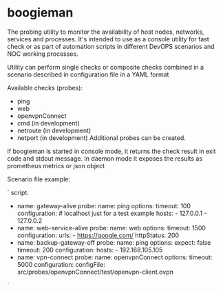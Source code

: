 # boogieman
The probing utility to monitor the availability of host nodes, networks, services and processes.
It's intended to use as a console utility for fast check or as part of automation scripts in different DevOPS scenarios and NOC working processes.  

Utility can perform single checks or composite checks combined in a scenario described in configuration file in a YAML format

Available checks (probes): 
- ping
- web 
- openvpnConnect
- cmd (in development)
- netroute (in development)
- netport (in development)
Additional probes can be created.

If boogieman is started in console mode, it returns the check result in exit code and stdout message. 
In daemon mode it exposes the results as prometheus metrics or json object

Scenario file example:

`
script:
  - name: gateway-alive
    probe:
      name: ping
      options:
        timeout: 100
      configuration:
        # localhost just for a test example
        hosts:
          - 127.0.0.1
          - 127.0.0.2
  - name: web-service-alive
    probe:
      name: web
      options:
        timeout: 1500
      configuration:
        urls:
          - https://google.com/
        httpStatus: 200
  - name: backup-gateway-off
    probe:
      name: ping
      options:
        expect: false
        timeout: 200
      configuration:
        hosts:
          - 192.168.105.105
  - name: vpn-connect
    probe:
      name: openvpnConnect
      options:
        timeout: 5000
      configuration:
        configFile: src/probes/openvpnConnect/test/openvpn-client.ovpn

`
